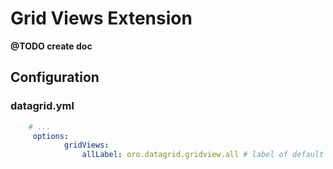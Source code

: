 Grid Views Extension
==================

**@TODO create doc**

Configuration
-------------

### datagrid.yml

``` yml
    # ...
     options:
            gridViews:
                allLabel: oro.datagrid.gridview.all # label of default view
```
